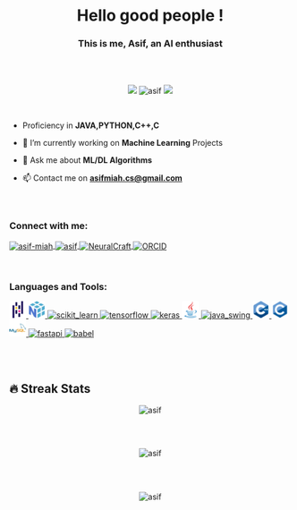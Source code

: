 
<h1 align="center">Hello good people !</h1>
<h3 align="center">This is me, Asif, an AI enthusiast </h3><br><br>
<p align="center"> <img src="https://media.giphy.com/media/iY8CRBdQXODJSCERIr/giphy.gif" width="30px"> <img src="https://komarev.com/ghpvc/?username=asif2042-dev&label=Profile%20views&color=0e75b6&style=flat" alt="asif" /> <img src="https://media.giphy.com/media/iY8CRBdQXODJSCERIr/giphy.gif" width="30px"> </p>
<br>

- Proficiency in **JAVA,PYTHON,C++,C**

- 🌱 I’m currently working on **Machine Learning** Projects 

- 💬 Ask me about **ML/DL Algorithms**

- 📫 Contact me on **asifmiah.cs@gmail.com**

<br>

##

<h3 align="left">Connect with me:</h3>
<p align="left">
  <!-- LinkedIn -->
  <a href="https://www.linkedin.com/in/asif-miah-608ba9256" target="_blank">
    <img align="center" src="https://raw.githubusercontent.com/rahuldkjain/github-profile-readme-generator/master/src/images/icons/Social/linked-in-alt.svg" alt="asif-miah" height="30" width="40" />
  </a>
  <!-- Facebook -->
  <a href="https://www.facebook.com/profile.php?id=100009883032996" target="_blank">
    <img align="center" src="https://raw.githubusercontent.com/rahuldkjain/github-profile-readme-generator/master/src/images/icons/Social/facebook.svg" alt="asif" height="30" width="40" />
  </a>
  <!-- YouTube -->
  <a href="https://www.youtube.com/channel/UCM3aSkutbQADf1bRjjOHv7g" target="_blank">
    <img align="center" src="https://raw.githubusercontent.com/rahuldkjain/github-profile-readme-generator/master/src/images/icons/Social/youtube.svg" alt="NeuralCraft" height="30" width="40" />
  </a>
  <!-- ORCID -->
  <a href="https://orcid.org/0009-0001-2465-8056" target="_blank">
    <img align="center" src="https://info.orcid.org/wp-content/uploads/2019/11/orcid_16x16.png" alt="ORCID" height="30" width="30" />
  </a>
</p>

<br>

<h3 align="left">Languages and Tools:</h3>
<p align="left">
  <!-- Machine Learning & Deep Learning -->
  <a href="https://pandas.pydata.org/" target="_blank" rel="noreferrer"> 
    <img src="https://raw.githubusercontent.com/devicons/devicon/master/icons/pandas/pandas-original.svg" alt="pandas" width="30" height="30"/> 
  </a> 
  <a href="https://numpy.org/" target="_blank" rel="noreferrer"> 
    <img src="https://raw.githubusercontent.com/devicons/devicon/master/icons/numpy/numpy-original.svg" alt="numpy" width="30" height="30"/> 
  </a> 
  <a href="https://scikit-learn.org/" target="_blank" rel="noreferrer"> 
    <img src="https://upload.wikimedia.org/wikipedia/commons/0/05/Scikit_learn_logo_small.svg" alt="scikit_learn" width="30" height="30"/> 
  </a> 
  <a href="https://www.tensorflow.org" target="_blank" rel="noreferrer"> 
    <img src="https://www.vectorlogo.zone/logos/tensorflow/tensorflow-icon.svg" alt="tensorflow" width="30" height="30"/> 
  </a> 
  <a href="https://keras.io/" target="_blank" rel="noreferrer"> 
    <img src="https://upload.wikimedia.org/wikipedia/commons/a/ae/Keras_logo.svg" alt="keras" width="30" height="30"/> 
  </a> 

  <!-- Programming Languages -->
  <a href="https://www.java.com" target="_blank" rel="noreferrer"> 
    <img src="https://raw.githubusercontent.com/devicons/devicon/master/icons/java/java-original.svg" alt="java" width="30" height="30"/> 
  </a> 
  <a href="https://en.wikipedia.org/wiki/Java_Swing" target="_blank" rel="noreferrer"> 
    <img src="https://upload.wikimedia.org/wikipedia/en/3/30/Java_programming_language_logo.svg" alt="java_swing" width="30" height="30"/> 
  </a> 
  <a href="https://isocpp.org/" target="_blank" rel="noreferrer"> 
    <img src="https://raw.githubusercontent.com/devicons/devicon/master/icons/cplusplus/cplusplus-original.svg" alt="cplusplus" width="30" height="30"/> 
  </a> 
  <a href="https://www.cprogramming.com/" target="_blank" rel="noreferrer"> 
    <img src="https://raw.githubusercontent.com/devicons/devicon/master/icons/c/c-original.svg" alt="c" width="30" height="30"/> 
  </a> 

  <!-- Databases -->
  <a href="https://www.mysql.com/" target="_blank" rel="noreferrer"> 
    <img src="https://raw.githubusercontent.com/devicons/devicon/master/icons/mysql/mysql-original-wordmark.svg" alt="mysql" width="30" height="30"/> 
  </a> 

  <!-- Web Frameworks -->
  <a href="https://fastapi.tiangolo.com/" target="_blank" rel="noreferrer"> 
    <img src="https://cdn.worldvectorlogo.com/logos/fastapi-1.svg" alt="fastapi" width="30" height="30"/> 
  </a> 

  <!-- Other Tools -->
  <a href="https://www.python.org/" target="_blank" rel="noreferrer"> 
    <img src="https://res.cloudinary.com/don3n1hmm/image/upload/v1715939090/R_fu0knq.png" alt="babel" width="30" height="30"/> 
  </a> 
</p>


<br><br>

## 🔥 Streak Stats

<p align="center"><img src="https://github-readme-streak-stats.herokuapp.com/?user=asif2042&theme=dark&date_format=M%20j%5B%2C%20Y%5D&border=FF4500&ring=FF4500&currStreakNum=F1F1F1&sideNums=E2E0DE&currStreakLabel=FF4E01&sideLabels=FF5600&stroke=FF4500&fire=FE4906&dates=E5E5E5)](https://git.io/streak-stats" alt="asif" /></p>

<br>

##

<p align="center"><img src="https://github-readme-stats.vercel.app/api?username=asif2042&theme=midnight-purple&show_icons=true&include_all_commits=true&count_private=true&hide=issues" alt="asif" /></p>
<br>

##

<p align="center"><img src="https://github-readme-stats.vercel.app/api/top-langs?username=asif2042&theme=transparent&show_icons=true&include_all_commits=true&count_private=true&hide=issues" alt="asif" /></p>



